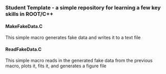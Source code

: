 ### Student Template - a simple repository for learning a few key skills in ROOT/C++

#### MakeFakeData.C
This simple macro generates fake data and writes it to a text file

#### ReadFakeData.C
This simple macro reads in the generated fake data from the previous macro,
plots it, fits it, and generates a figure file


